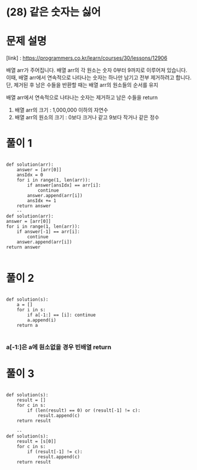 # (28) 같은 숫자는 싫어
# 문제 설명
[link] : https://programmers.co.kr/learn/courses/30/lessons/12906

배열 arr가 주어집니다. 배열 arr의 각 원소는 숫자 0부터 9까지로 이루어져 있습니다. 이때, 배열 arr에서 연속적으로 나타나는 숫자는 하나만 남기고 전부 제거하려고 합니다. 단, 제거된 후 남은 수들을 반환할 때는 배열 arr의 원소들의 순서를 유지

배열 arr에서 연속적으로 나타나는 숫자는 제거하고 남은 수들을 return

1. 배열 arr의 크기 : 1,000,000 이하의 자연수
2. 배열 arr의 원소의 크기 : 0보다 크거나 같고 9보다 작거나 같은 정수
# 풀이 1
<pre>
<code>
def solution(arr):
    answer = [arr[0]]
    ansIdx = 0
    for i in range(1, len(arr)):
        if answer[ansIdx] == arr[i]:
            continue
        answer.append(arr[i])
        ansIdx += 1
    return answer
    --
def solution(arr):
answer = [arr[0]]
for i in range(1, len(arr)):
    if answer[-1] == arr[i]:
        continue
    answer.append(arr[i])
return answer
</code>
</pre>
# 풀이 2
<pre>
<code>
def solution(s):
    a = []
    for i in s:
        if a[-1:] == [i]: continue
        a.append(i)
    return a
</code>
</pre>
### a[-1:]은 a에 원소없을 경우 빈배열 return
# 풀이 3
<pre>
<code>
def solution(s):
    result = []
    for c in s:
        if (len(result) == 0) or (result[-1] != c):
            result.append(c)
    return result

    --
def solution(s):
    result = [s[0]]
    for c in s:
        if (result[-1] != c):
            result.append(c)
    return result
</code>
</pre>